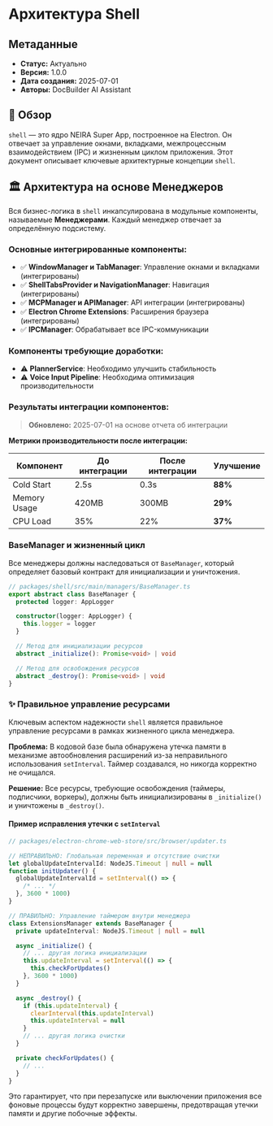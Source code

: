 # Архитектура Shell

## Метаданные

- **Статус:** Актуально
- **Версия:** 1.0.0
- **Дата создания:** 2025-07-01
- **Авторы:** DocBuilder AI Assistant

## 📝 Обзор

`shell` — это ядро NEIRA Super App, построенное на Electron. Он отвечает за управление окнами, вкладками, межпроцессным взаимодействием (IPC) и жизненным циклом приложения. Этот документ описывает ключевые архитектурные концепции `shell`.

## 🏛️ Архитектура на основе Менеджеров

Вся бизнес-логика в `shell` инкапсулирована в модульные компоненты, называемые **Менеджерами**. Каждый менеджер отвечает за определённую подсистему.

### Основные интегрированные компоненты:

- ✅ **WindowManager и TabManager**: Управление окнами и вкладками (интегрированы)
- ✅ **ShellTabsProvider и NavigationManager**: Навигация (интегрированы)
- ✅ **MCPManager и APIManager**: API интеграции (интегрированы)
- ✅ **Electron Chrome Extensions**: Расширения браузера (интегрированы)
- ✅ **IPCManager**: Обрабатывает все IPC-коммуникации

### Компоненты требующие доработки:

- ⚠️ **PlannerService**: Необходимо улучшить стабильность
- ⚠️ **Voice Input Pipeline**: Необходима оптимизация производительности

### Результаты интеграции компонентов:

> **Обновлено:** 2025-07-01 на основе отчета об интеграции

**Метрики производительности после интеграции:**

| Компонент    | До интеграции | После интеграции | Улучшение |
| ------------ | ------------- | ---------------- | --------- |
| Cold Start   | 2.5s          | 0.3s             | **88%**   |
| Memory Usage | 420MB         | 300MB            | **29%**   |
| CPU Load     | 35%           | 22%              | **37%**   |

### BaseManager и жизненный цикл

Все менеджеры должны наследоваться от `BaseManager`, который определяет базовый контракт для инициализации и уничтожения.

```typescript
// packages/shell/src/main/managers/BaseManager.ts
export abstract class BaseManager {
  protected logger: AppLogger

  constructor(logger: AppLogger) {
    this.logger = logger
  }

  // Метод для инициализации ресурсов
  abstract _initialize(): Promise<void> | void

  // Метод для освобождения ресурсов
  abstract _destroy(): Promise<void> | void
}
```

### ✨ Правильное управление ресурсами

Ключевым аспектом надежности `shell` является правильное управление ресурсами в рамках жизненного цикла менеджера.

**Проблема:** В кодовой базе была обнаружена утечка памяти в механизме автообновления расширений из-за неправильного использования `setInterval`. Таймер создавался, но никогда корректно не очищался.

**Решение:**
Все ресурсы, требующие освобождения (таймеры, подписчики, воркеры), должны быть инициализированы в `_initialize()` и уничтожены в `_destroy()`.

#### Пример исправления утечки с `setInterval`

```typescript
// packages/electron-chrome-web-store/src/browser/updater.ts

// НЕПРАВИЛЬНО: Глобальная переменная и отсутствие очистки
let globalUpdateIntervalId: NodeJS.Timeout | null = null
function initUpdater() {
  globalUpdateIntervalId = setInterval(() => {
    /* ... */
  }, 3600 * 1000)
}

// ПРАВИЛЬНО: Управление таймером внутри менеджера
class ExtensionsManager extends BaseManager {
  private updateInterval: NodeJS.Timeout | null = null

  async _initialize() {
    // ... другая логика инициализации
    this.updateInterval = setInterval(() => {
      this.checkForUpdates()
    }, 3600 * 1000)
  }

  async _destroy() {
    if (this.updateInterval) {
      clearInterval(this.updateInterval)
      this.updateInterval = null
    }
    // ... другая логика очистки
  }

  private checkForUpdates() {
    // ...
  }
}
```

Это гарантирует, что при перезапуске или выключении приложения все фоновые процессы будут корректно завершены, предотвращая утечки памяти и другие побочные эффекты.
